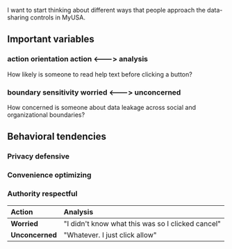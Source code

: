 I want to start thinking about different ways that people approach the data-sharing controls in MyUSA.

## Important variables
### **action orientation** action <---> analysis
How likely is someone to read help text before clicking a button?

### **boundary sensitivity** worried  <---> unconcerned
How concerned is someone about data leakage across social and organizational boundaries?

## Behavioral tendencies
### Privacy defensive
### Convenience optimizing
### Authority respectful

 |Action | Analysis
 |:------- | :-------
 **Worried**  | "I didn't know what this was so I clicked cancel" | "I find this help text reassuring" 
 **Unconcerned** | "Whatever. I just click allow" | "I wondered about those checkboxes, but this is for my job, right?"
 
